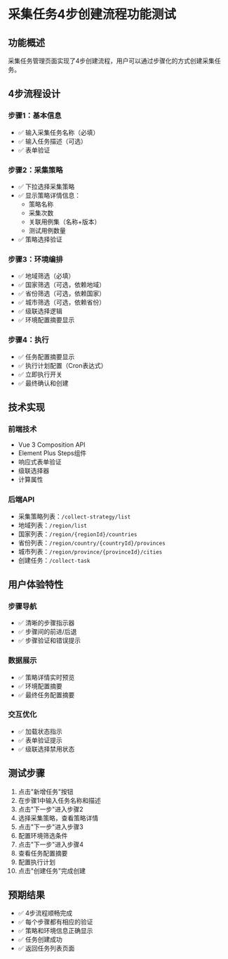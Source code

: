 # 采集任务4步创建流程功能测试

## 功能概述
采集任务管理页面实现了4步创建流程，用户可以通过步骤化的方式创建采集任务。

## 4步流程设计

### 步骤1：基本信息
- ✅ 输入采集任务名称（必填）
- ✅ 输入任务描述（可选）
- ✅ 表单验证

### 步骤2：采集策略
- ✅ 下拉选择采集策略
- ✅ 显示策略详情信息：
  - 策略名称
  - 采集次数
  - 关联用例集（名称+版本）
  - 测试用例数量
- ✅ 策略选择验证

### 步骤3：环境编排
- ✅ 地域筛选（必填）
- ✅ 国家筛选（可选，依赖地域）
- ✅ 省份筛选（可选，依赖国家）
- ✅ 城市筛选（可选，依赖省份）
- ✅ 级联选择逻辑
- ✅ 环境配置摘要显示

### 步骤4：执行
- ✅ 任务配置摘要显示
- ✅ 执行计划配置（Cron表达式）
- ✅ 立即执行开关
- ✅ 最终确认和创建

## 技术实现

### 前端技术
- Vue 3 Composition API
- Element Plus Steps组件
- 响应式表单验证
- 级联选择器
- 计算属性

### 后端API
- 采集策略列表：`/collect-strategy/list`
- 地域列表：`/region/list`
- 国家列表：`/region/{regionId}/countries`
- 省份列表：`/region/country/{countryId}/provinces`
- 城市列表：`/region/province/{provinceId}/cities`
- 创建任务：`/collect-task`

## 用户体验特性

### 步骤导航
- ✅ 清晰的步骤指示器
- ✅ 步骤间的前进/后退
- ✅ 步骤验证和错误提示

### 数据展示
- ✅ 策略详情实时预览
- ✅ 环境配置摘要
- ✅ 最终任务配置摘要

### 交互优化
- ✅ 加载状态指示
- ✅ 表单验证提示
- ✅ 级联选择禁用状态

## 测试步骤

1. 点击"新增任务"按钮
2. 在步骤1中输入任务名称和描述
3. 点击"下一步"进入步骤2
4. 选择采集策略，查看策略详情
5. 点击"下一步"进入步骤3
6. 配置环境筛选条件
7. 点击"下一步"进入步骤4
8. 查看任务配置摘要
9. 配置执行计划
10. 点击"创建任务"完成创建

## 预期结果

- ✅ 4步流程顺畅完成
- ✅ 每个步骤都有相应的验证
- ✅ 策略和环境信息正确显示
- ✅ 任务创建成功
- ✅ 返回任务列表页面
